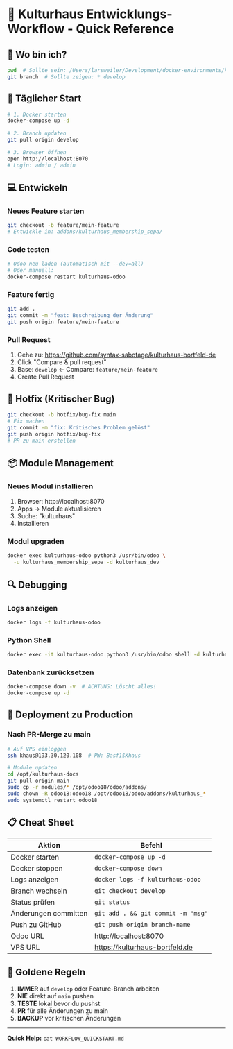 # 🚀 Kulturhaus Entwicklungs-Workflow - Quick Reference

## 📍 Wo bin ich?
```bash
pwd  # Sollte sein: /Users/larsweiler/Development/docker-environments/kulturhaus-dev
git branch  # Sollte zeigen: * develop
```

## 🔄 Täglicher Start
```bash
# 1. Docker starten
docker-compose up -d

# 2. Branch updaten
git pull origin develop

# 3. Browser öffnen
open http://localhost:8070
# Login: admin / admin
```

## 💻 Entwickeln

### Neues Feature starten
```bash
git checkout -b feature/mein-feature
# Entwickle in: addons/kulturhaus_membership_sepa/
```

### Code testen
```bash
# Odoo neu laden (automatisch mit --dev=all)
# Oder manuell:
docker-compose restart kulturhaus-odoo
```

### Feature fertig
```bash
git add .
git commit -m "feat: Beschreibung der Änderung"
git push origin feature/mein-feature
```

### Pull Request
1. Gehe zu: https://github.com/syntax-sabotage/kulturhaus-bortfeld-de
2. Click "Compare & pull request"
3. Base: `develop` ← Compare: `feature/mein-feature`
4. Create Pull Request

## 🚨 Hotfix (Kritischer Bug)
```bash
git checkout -b hotfix/bug-fix main
# Fix machen
git commit -m "fix: Kritisches Problem gelöst"
git push origin hotfix/bug-fix
# PR zu main erstellen
```

## 📦 Module Management

### Neues Modul installieren
1. Browser: http://localhost:8070
2. Apps → Module aktualisieren
3. Suche: "kulturhaus"
4. Installieren

### Modul upgraden
```bash
docker exec kulturhaus-odoo python3 /usr/bin/odoo \
  -u kulturhaus_membership_sepa -d kulturhaus_dev
```

## 🔍 Debugging

### Logs anzeigen
```bash
docker logs -f kulturhaus-odoo
```

### Python Shell
```bash
docker exec -it kulturhaus-odoo python3 /usr/bin/odoo shell -d kulturhaus_dev
```

### Datenbank zurücksetzen
```bash
docker-compose down -v  # ACHTUNG: Löscht alles!
docker-compose up -d
```

## 🚀 Deployment zu Production

### Nach PR-Merge zu main
```bash
# Auf VPS einloggen
ssh khaus@193.30.120.108  # PW: Basf1$Khaus

# Module updaten
cd /opt/kulturhaus-docs
git pull origin main
sudo cp -r modules/* /opt/odoo18/odoo/addons/
sudo chown -R odoo18:odoo18 /opt/odoo18/odoo/addons/kulturhaus_*
sudo systemctl restart odoo18
```

## 📋 Cheat Sheet

| Aktion | Befehl |
|--------|--------|
| Docker starten | `docker-compose up -d` |
| Docker stoppen | `docker-compose down` |
| Logs anzeigen | `docker logs -f kulturhaus-odoo` |
| Branch wechseln | `git checkout develop` |
| Status prüfen | `git status` |
| Änderungen committen | `git add . && git commit -m "msg"` |
| Push zu GitHub | `git push origin branch-name` |
| Odoo URL | http://localhost:8070 |
| VPS URL | https://kulturhaus-bortfeld.de |

## 🎯 Goldene Regeln

1. **IMMER** auf `develop` oder Feature-Branch arbeiten
2. **NIE** direkt auf `main` pushen
3. **TESTE** lokal bevor du pushst
4. **PR** für alle Änderungen zu main
5. **BACKUP** vor kritischen Änderungen

---
**Quick Help:** `cat WORKFLOW_QUICKSTART.md`